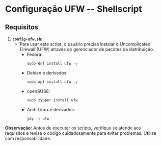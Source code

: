 # Configuração UFW -- Shellscript

## Requisitos

1. **`config-ufw.sh`:**
   - Para usar este script, o usuário precisa instalar o Uncomplicated Firewall (UFW) através do gerenciador de pacotes da distribuição.
      - Fedora:
        ```bash
        sudo dnf install ufw -y
        ```
      - Debian e derivados:
        ```bash
        sudo apt install ufw -y
        ```
      - openSUSE:
        ```bash
        sudo zypper install ufw
        ```
      - Arch Linux e derivados:
        ```bash
        yay -s ufw
        ```

**Observação:** Antes de executar os scripts, verifique se atende aos requisitos e revise o código cuidadosamente para evitar problemas. Utilize com responsabilidade.

